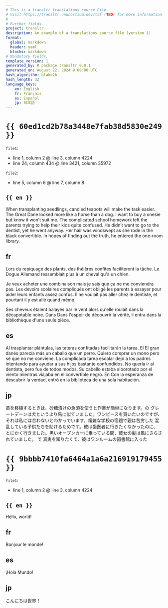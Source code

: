 ```yaml
---
# This is a transltr translations source File.
# Visit https://transltr.ununoctium.dev/tsf (TBD) for more information.
#
# Further fields.
project: transltr
description: An example of a translations source file (version 1)
format:
  global: markdown
  header: yaml
  blocks: markdown
# Mandatory fields.
template_version: 1
generated_by: R package transltr 0.0.1
generated_on: August 22, 2024 @ 08:00 UTC
hash_algorithm: blake2b
hash_length: 32
language_keys:
    en: English
    fr: Français
    es: Español
    jp: 日本語
---
```


# `{{ 60ed1cd2b78a3448e7fab38d5830e249 }}`

`file1`:
  - line  1, column   2 @ line    3, column  4224
  - line 24, column 434 @ line 3421, column 35972

`file2`:
  - line 5, column 6 @ line 7, column 8

## `{{ en }}`

When transplanting seedlings, candied teapots will make the task easier. The
Great Dane looked more like a horse than a dog. I want to buy a onesie but
know it won’t suit me. The complicated school homework left the parents trying
to help their kids quite confused. He didn’t want to go to the dentist, yet he
went anyway. Her hair was windswept as she rode in the black convertible. In
hopes of finding out the truth, he entered the one-room library.

## fr

Lors du repiquage des plants, des théières confites faciliteront la tâche.
Le Dogue Allemand ressemblait plus à un cheval qu'à un chien.

Je veux acheter une combinaison mais je sais que ça ne me conviendra pas. Les
devoirs scolaires compliqués ont obligé les parents à essayer pour aider leurs
enfants assez confus. Il ne voulait pas aller chez le dentiste, et pourtant il
y est allé quand même.

Ses cheveux étaient balayés par le vent alors qu'elle
roulait dans la décapotable noire. Dans Dans l'espoir de découvrir la vérité,
il entra dans la bibliothèque d'une seule pièce.

## es

Al trasplantar plántulas, las teteras confitadas facilitarán la tarea. El
El gran danés parecía más un caballo que un perro. Quiero comprar un mono pero
sé que no me conviene. La complicada tarea escolar dejó a los padres intentando
para ayudar a sus hijos bastante confundidos. No quería ir al dentista, pero
fue de todos modos. Su cabello estaba alborotado por el viento mientras viajaba
en el convertible negro. En Con la esperanza de descubrir la verdad, entró en
la biblioteca de una sola habitación.

## jp

苗を移植するときは、砂糖漬けの急須を使うと作業が簡単になります。の
グレートデーンは犬というより馬に似ていました。ワンピースを買いたいのですが、
それは私には合わないとわかっています。複雑な学校の宿題で親は苦労した
混乱している子供たちを助けるためです。彼は歯医者に行きたくなかったのに、
とにかく行きました。黒いオープンカーに乗っている間、彼女の髪は風にさらされていました。
で 真実を知りたくて、彼はワンルームの図書館に入った

# `{{ 9bbbb7410fa6464a1a6a216919179455 }}`

`file1`:
  - line  1, column   2 @ line    3, column  4224

## `{{ en }}`

Hello, world!

## fr

Bonjour le monde!

## es

¡Hola Mundo!

## jp

こんにちは世界！
